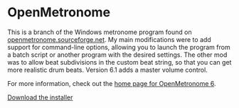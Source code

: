 # OpenMetronome
This is a branch of the Windows metronome program found on 
<a href="http://openmetronome.sourceforge.net">openmetronome.sourceforge.net</a>.
My main modifications were to add support for command-line options, allowing you to launch
the program from a batch script or another program with the desired settings.  The other 
mod was to allow beat subdivisions in the custom beat string, so that you can get more 
realistic drum beats. Version 6.1 adds a master volume control.

For more information, check out the <a href="https://brispace.us/blog/title/OpenMetronome">home page for OpenMetronome 6</a>.

<a href="https://github.com/barton001/OpenMetronome/raw/master/Dist/OpenMetronome_6.2_install.exe">Download the installer</a>
